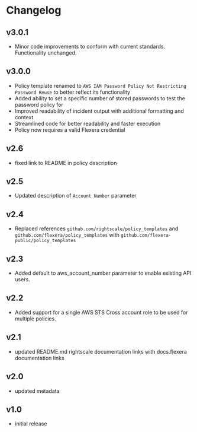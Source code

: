# Changelog

## v3.0.1

- Minor code improvements to conform with current standards. Functionality unchanged.

## v3.0.0

- Policy template renamed to `AWS IAM Password Policy Not Restricting Password Reuse` to better reflect its functionality
- Added ability to set a specific number of stored passwords to test the password policy for
- Improved readability of incident output with additional formatting and context
- Streamlined code for better readability and faster execution
- Policy now requires a valid Flexera credential

## v2.6

- fixed link to README in policy description

## v2.5

- Updated description of `Account Number` parameter

## v2.4

- Replaced references `github.com/rightscale/policy_templates` and `github.com/flexera/policy_templates` with `github.com/flexera-public/policy_templates`

## v2.3

- Added default to aws_account_number parameter to enable existing API users.

## v2.2

- Added support for a single AWS STS Cross account role to be used for multiple policies.

## v2.1

- updated README.md rightscale documentation links with docs.flexera documentation links

## v2.0

- updated metadata

## v1.0

- initial release
